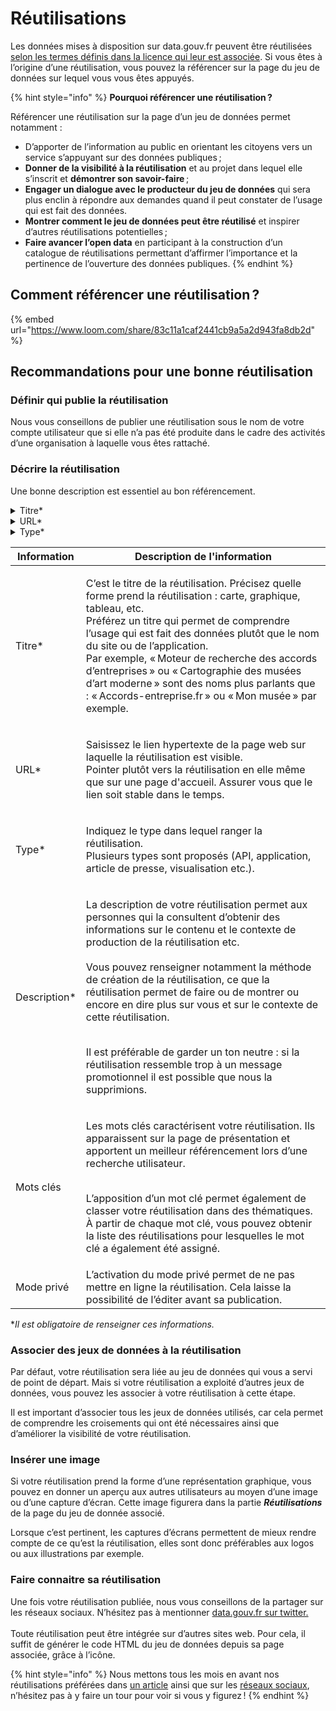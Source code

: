 # Réutilisations

Les données mises à disposition sur data.gouv.fr peuvent être réutilisées [selon les termes définis dans la licence qui leur est associée](https://guides.etalab.gouv.fr/juridique/reutilisation/). Si vous êtes à l’origine d’une réutilisation, vous pouvez la référencer sur la page du jeu de données sur lequel vous vous êtes appuyés.

{% hint style="info" %}
**Pourquoi référencer une réutilisation ?**

Référencer une réutilisation sur la page d’un jeu de données permet notamment :

* D’apporter de l’information au public en orientant les citoyens vers un service s’appuyant sur des données publiques ;
* **Donner de la visibilité à la réutilisation** et au projet dans lequel elle s’inscrit et **démontrer son savoir-faire** ;
* **Engager un dialogue avec le producteur du jeu de données** qui sera plus enclin à répondre aux demandes quand il peut constater de l’usage qui est fait des données.
* **Montrer comment le jeu de données peut être réutilisé** et inspirer d’autres réutilisations potentielles ;
* **Faire avancer l’open data** en participant à la construction d’un catalogue de réutilisations permettant d’affirmer l’importance et la pertinence de l’ouverture des données publiques.
{% endhint %}

## **Comment référencer une réutilisation ?** <a href="#comment-referencer-une-reutilisation" id="comment-referencer-une-reutilisation"></a>

{% embed url="https://www.loom.com/share/83c11a1caf2441cb9a5a2d943fa8db2d" %}

## **Recommandations pour une bonne réutilisation** <a href="#definir-qui-publie-la-reutilisation" id="definir-qui-publie-la-reutilisation"></a>

### **Définir qui publie la réutilisation** <a href="#definir-qui-publie-la-reutilisation" id="definir-qui-publie-la-reutilisation"></a>

Nous vous conseillons de publier une réutilisation sous le nom de votre compte utilisateur que si elle n’a pas été produite dans le cadre des activités d’une organisation à laquelle vous êtes rattaché.

### **Décrire la réutilisation** <a href="#decrire-la-reutilisation" id="decrire-la-reutilisation"></a>

Une bonne description est essentiel au bon référencement.

<details>

<summary>Titre*</summary>

C’est le titre de la réutilisation. Précisez quelle forme prend la réutilisation : carte, graphique, tableau, etc.&#x20;

Préférez un titre qui permet de comprendre l’usage qui est fait des données plutôt que le nom du site ou de l’application. \
Par exemple, « Moteur de recherche des accords d’entreprises » ou « Cartographie des musées d’art moderne » sont des noms plus parlants que : « Accords-entreprise.fr » ou « Mon musée » par exemple.

</details>

<details>

<summary>URL*</summary>

Saisissez le lien hypertexte de la page web sur laquelle la réutilisation est visible.\
Pointer plutôt vers la réutilisation en elle même que sur une page d'accueil. Assurer vous que le lien soit stable dans le temps.

</details>

<details>

<summary>Type*</summary>

Indiquez le type dans lequel ranger la réutilisation. \
Plusieurs types sont proposés (API, application, article de presse, visualisation etc.).

</details>



| Information   | Description de l'information                                                                                                                                                                                                                                                                                                                                                                                                                                                                                                                                          |
| ------------- | --------------------------------------------------------------------------------------------------------------------------------------------------------------------------------------------------------------------------------------------------------------------------------------------------------------------------------------------------------------------------------------------------------------------------------------------------------------------------------------------------------------------------------------------------------------------- |
| Titre\*       | <p>C’est le titre de la réutilisation. Précisez quelle forme prend la réutilisation : carte, graphique, tableau, etc. <br>Préférez un titre qui permet de comprendre l’usage qui est fait des données plutôt que le nom du site ou de l’application. <br>Par exemple, « Moteur de recherche des accords d’entreprises » ou « Cartographie des musées d’art moderne » sont des noms plus parlants que : « Accords-entreprise.fr » ou « Mon musée » par exemple.</p>                                                                                                    |
| URL\*         | <p>Saisissez le lien hypertexte de la page web sur laquelle la réutilisation est visible.<br>Pointer plutôt vers la réutilisation en elle même que sur une page d'accueil. Assurer vous que le lien soit stable dans le temps.</p>                                                                                                                                                                                                                                                                                                                                    |
| Type\*        | <p>Indiquez le type dans lequel ranger la réutilisation. <br>Plusieurs types sont proposés (API, application, article de presse, visualisation etc.).</p>                                                                                                                                                                                                                                                                                                                                                                                                             |
| Description\* | <p>La description de votre réutilisation permet aux personnes qui la consultent d’obtenir des informations sur le contenu et le contexte de production de la réutilisation etc. <br><br>Vous pouvez renseigner notamment la méthode de création de la réutilisation, ce que la réutilisation permet de faire ou de montrer ou encore en dire plus sur vous et sur le contexte de cette réutilisation.</p><p><br>Il est préférable de garder un ton neutre : si la réutilisation ressemble trop à un message promotionnel il est possible que nous la supprimions.</p> |
| Mots clés     | <p>Les mots clés caractérisent votre réutilisation. Ils apparaissent sur la page de présentation et apportent un meilleur référencement lors d’une recherche utilisateur. </p><p><br>L’apposition d’un mot clé permet également de classer votre réutilisation dans des thématiques. À partir de chaque mot clé, vous pouvez obtenir la liste des réutilisations pour lesquelles le mot clé a également été assigné.</p>                                                                                                                                              |
| Mode privé    | L’activation du mode privé permet de ne pas mettre en ligne la réutilisation. Cela laisse la possibilité de l’éditer avant sa publication.                                                                                                                                                                                                                                                                                                                                                                                                                            |

\*_Il est obligatoire de renseigner ces informations._

### &#x20;<a href="#associer-des-jeux-de-donnees-a-la-reutilisation" id="associer-des-jeux-de-donnees-a-la-reutilisation"></a>

### &#x20;<a href="#associer-des-jeux-de-donnees-a-la-reutilisation" id="associer-des-jeux-de-donnees-a-la-reutilisation"></a>

### **Associer des jeux de données à la réutilisation** <a href="#associer-des-jeux-de-donnees-a-la-reutilisation" id="associer-des-jeux-de-donnees-a-la-reutilisation"></a>

Par défaut, votre réutilisation sera liée au jeu de données qui vous a servi de point de départ. Mais si votre réutilisation a exploité d’autres jeux de données, vous pouvez les associer à votre réutilisation à cette étape.

Il est important d’associer tous les jeux de données utilisés, car cela permet de comprendre les croisements qui ont été nécessaires ainsi que d’améliorer la visibilité de votre réutilisation.

### **Insérer une image** <a href="#inserer-une-image" id="inserer-une-image"></a>

Si votre réutilisation prend la forme d’une représentation graphique, vous pouvez en donner un aperçu aux autres utilisateurs au moyen d’une image ou d’une capture d’écran. Cette image figurera dans la partie _**Réutilisations**_ de la page du jeu de donnée associé.

Lorsque c’est pertinent, les captures d’écrans permettent de mieux rendre compte de ce qu’est la réutilisation, elles sont donc préférables aux logos ou aux illustrations par exemple.

### Faire connaitre sa réutilisation

Une fois votre réutilisation publiée, nous vous conseillons de la partager sur les réseaux sociaux. N’hésitez pas à mentionner [data.gouv.fr sur twitter.](https://twitter.com/datagouvfr) \
\
Toute réutilisation peut être intégrée sur d’autres sites web. Pour cela, il suffit de générer le code HTML du jeu de données depuis sa page associée, grâce à l’icône.

{% hint style="info" %}
Nous mettons tous les mois en avant nos réutilisations préférées dans [un article](https://www.data.gouv.fr/fr/posts/) ainsi que sur les [réseaux sociaux](https://twitter.com/datagouvfr), n’hésitez pas à y faire un tour pour voir si vous y figurez !
{% endhint %}

